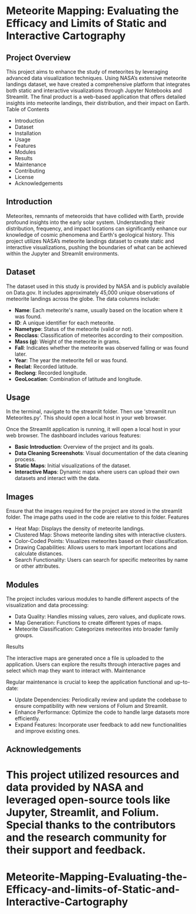 # Meteorite Mapping: Evaluating the Efficacy and Limits of Static and Interactive Cartography

## Project Overview

This project aims to enhance the study of meteorites by leveraging advanced data visualization techniques. Using NASA’s extensive meteorite landings dataset, we have created a comprehensive platform that integrates both static and interactive visualizations through Jupyter Notebooks and Streamlit. The final product is a web-based application that offers detailed insights into meteorite landings, their distribution, and their impact on Earth.
Table of Contents

- Introduction
- Dataset
- Installation
- Usage
- Features
- Modules
- Results
- Maintenance 
- Contributing
- License
- Acknowledgements

## Introduction

Meteorites, remnants of meteoroids that have collided with Earth, provide profound insights into the early solar system. Understanding their distribution, frequency, and impact locations can significantly enhance our knowledge of cosmic phenomena and Earth's geological history. This project utilizes NASA’s meteorite landings dataset to create static and interactive visualizations, pushing the boundaries of what can be achieved within the Jupyter and Streamlit environments.
## Dataset

The dataset used in this study is provided by NASA and is publicly available on Data.gov. It includes approximately 45,000 unique observations of meteorite landings across the globe. The data columns include:

- **Name**: Each meteorite's name, usually based on the location where it was found.
- **ID**: A unique identifier for each meteorite.
- **Nametype**: Status of the meteorite (valid or not).
- **Recclass**: Classification of meteorites according to their composition.
- **Mass (g)**: Weight of the meteorite in grams.
- **Fall**: Indicates whether the meteorite was observed falling or was found later.
- **Year**: The year the meteorite fell or was found.
- **Reclat**: Recorded latitude.
- **Reclong**: Recorded longitude.
- **GeoLocation**: Combination of latitude and longitude.

## Usage

In the terminal, navigate to the streamlit folder. Then use 'streamlit run Meteorites.py'. This should open a local host in your web browser.

Once the Streamlit application is running, it will open a local host in your web browser. The dashboard includes various features:

- **Basic Introduction**: Overview of the project and its goals.
- **Data Cleaning Screenshots**: Visual documentation of the data cleaning process.
- **Static Maps**: Initial visualizations of the dataset.
- **Interactive Maps**: Dynamic maps where users can upload their own datasets and interact with the data.

## Images

Ensure that the images required for the project are stored in the streamlit folder. The image paths used in the code are relative to this folder.
Features

- Heat Map: Displays the density of meteorite landings.
- Clustered Map: Shows meteorite landing sites with interactive clusters.
- Color-Coded Points: Visualizes meteorites based on their classification.
- Drawing Capabilities: Allows users to mark important locations and calculate distances.
- Search Functionality: Users can search for specific meteorites by name or other attributes.

## Modules

The project includes various modules to handle different aspects of the visualization and data processing:

- Data Quality: Handles missing values, zero values, and duplicate rows.
- Map Generation: Functions to create different types of maps.
- Meteorite Classification: Categorizes meteorites into broader family groups.

Results

The interactive maps are generated once a file is uploaded to the application. Users can explore the results through interactive pages and select which map they want to interact with.
Maintenance

Regular maintenance is crucial to keep the application functional and up-to-date:

- Update Dependencies: Periodically review and update the codebase to ensure compatibility with new versions of Folium and Streamlit.
- Enhance Performance: Optimize the code to handle large datasets more efficiently.
- Expand Features: Incorporate user feedback to add new functionalities and improve existing ones.

## Acknowledgements

This project utilized resources and data provided by NASA and leveraged open-source tools like Jupyter, Streamlit, and Folium. Special thanks to the contributors and the research community for their support and feedback.
=======
# Meteorite-Mapping-Evaluating-the-Efficacy-and-limits-of-Static-and-Interactive-Cartography

